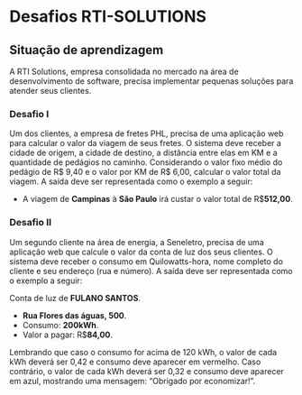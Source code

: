 # Desafios RTI-SOLUTIONS

## Situação de aprendizagem
 A RTI Solutions, empresa consolidada no mercado na área de desenvolvimento de software, precisa implementar pequenas soluções para atender seus clientes. 
 
### Desafio I
Um dos clientes, a empresa de fretes PHL, precisa de uma aplicação web para calcular o valor da viagem de seus fretes. O sistema deve receber a cidade de origem, a cidade de destino, a distância entre elas em KM e a quantidade de pedágios no caminho. Considerando o valor fixo médio do pedágio de R$ 9,40 e o valor por KM de R$ 6,00, calcular o valor total da viagem. A saída deve ser representada como o exemplo a seguir:
  
- A viagem de **Campinas** à **São Paulo** irá custar o valor total de R$**512,00**.

### Desafio II
Um segundo cliente na área de energia, a Seneletro, precisa de uma aplicação web que calcule o valor da conta de luz dos seus clientes. O sistema deve receber o consumo em Quilowatts-hora, nome completo do cliente e seu endereço (rua e número). A saída deve ser representada como o exemplo a seguir:

Conta de luz de **FULANO SANTOS**.
- **Rua Flores das águas, 500**.
- Consumo: **200kWh**.
- Valor a pagar: R$**84,00**.

Lembrando que caso o consumo for acima de 120 kWh, o valor de cada kWh deverá ser 0,42 e consumo deve aparecer em vermelho. Caso contrário, o valor de cada kWh deverá ser 0,32 e consumo deve aparecer em azul, mostrando uma mensagem: “Obrigado por economizar!”. 